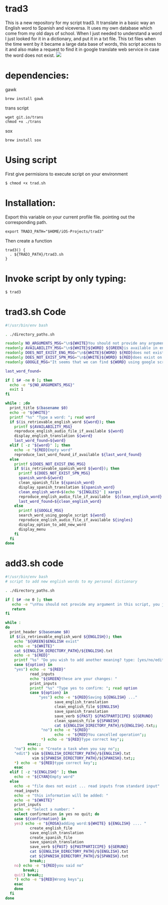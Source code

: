 # trad3

This is a new repository for my script trad3. It translate in a basic way an English word to Spanish and viceversa.
It uses my own database which come from my old days of school. When I just needed to understand a word I just looked for it in a dictionary, and put it in a txt file. This txt files when the time went by it became a large data base of words, this script access to it and also make a request to find it in google translate web service in case the word does not exist. 
![](https://github.com/carlos-santiago-2017/DictEnEsScript/blob/master/1.gif)

# dependencies:

gawk

```console
brew install gawk
```

trans script 

```console
wget git.io/trans
chmod +x ./trans
```

sox

```console
brew install sox
```

# Using script

First give permisions to execute script on your environment

```console
$ chmod +x trad.sh
```

# Installation: 

Export this variable on your current profile file. pointing out the corresponding path.

```console
export TRAD3_PATH="$HOME/iOS-Projects/trad3"
```

Then create a function

```console
trad3() {
  . ${TRAD3_PATH}/trad3.sh
}
```

# Invoke script by only typing:

```console
$ trad3
```

# trad3.sh Code

```bash
#!/usr/bin/env bash

. ./directory_paths.sh

readonly NO_ARGUMENTS_MSG="\n${WHITE}You should not provide any argument in this script, you just type trad3"
readonly AVAILABILITY_MSG="\n${WHITE}${WORD} ${GREEN}is available in english data base" 
readonly DOES_NOT_EXIST_ENG_MSG="\n${WHITE}${WORD} ${RED}does not exist on english data base .... now looking into spanish data base"
readonly DOES_NOT_EXIST_SPN_MSG="\n${WHITE}${WORD} ${RED}does exist on spanish data base"
readonly GOOGLE_MSG="It seems that we can find ${WORD} using google script"

last_word_found=

if [ $# -ne 0 ]; then
  echo -e "${NO_ARGUMENTS_MSG}"
  exit 1 
fi

while : ;do
  print_title $(basename $0)
  echo -e "${WHITE}"
  printf "%s" "Type a word: "; read word
  if $(is_retrievable_english_word ${word}); then
    printf ${AVAILABILITY_MSG}
    reproduce_english_audio_file_if_available ${word}
    display_english_translation ${word}
    last_word_found=${word}
  elif [ -z "${word}" ]; then
    echo -e "${RED}Empty word"        
    reproduce_last_word_found_if_available ${last_word_found}
  else
    printf ${DOES_NOT_EXIST_ENG_MSG}
    if $(is_retrievable_spanish_word ${word}); then
      printf ${DOES_NOT_EXIST_SPN_MSG}
      spanish_word=${word}
      clean_spanish_file ${spanish_word}
      display_spanish_translation ${spanish_word}
      clean_english_word=$(echo "${INGLES}" | xargs)
      reproduce_english_audio_file_if_available  ${clean_english_word}
      last_word_found=${clean_english_word}
    else
      printf ${GOOGLE_MSG}
      search_word_using_google_script ${word}
      reproduce_english_audio_file_if_available ${ingles} 
      display_option_to_add_new_word
      display_menu
    fi
  fi
done
```

# add3.sh code

```bash
#!/usr/bin/env bash
# script to add new english words to my personal dictionary

. ./directory_paths.sh

if [ $# -ne 0 ]; then
   echo -e "\nYou should not provide any argument in this script, you just type add3"
   return 
fi

while :
do
  print_header $(basename $0)
  if $(is_retrievable_english_word ${ENGLISH}); then
    echo "${GREEN}$ENGLISH exist"
    echo -e "${WHITE}"
    cat ${ENGLISH_DIRECTORY_PATH}/${ENGLISH}.txt
    echo -e "${RED}"
    printf "%s" "Do you wish to add another meaning? type: [yes/no/edit]?: "; read option
    case ${option} in
    "yes") echo -e "${RED}"
           read_inputs
           echo "${GREEN}these are your changes: "
           print_inputs
           printf "%s" "Type yes to confirm: "; read option
           case ${option} in 
               "yes") echo -e "${RED}Saving ${ENGLISH} ..."
                      save_english_translation
                      clean_english_file ${ENGLISH}
                      save_spanish_translation 
                      save_verb ${PAST} ${PASTPARTICIPE} ${GERUND}
                      clean_spanish_file ${SPANISH}
                      cat ${ENGLISH_DIRECTORY_PATH}/${ENGLISH}.txt;;
                "no") echo -e "${RED}"
                      echo -e "${RED}You cancelled operation";;
                *) echo -e "${RED}Type correct key";;
          esac;;
    "no") echo -e "Create a task when you say no";;
    "edit") vim ${ENGLISH_DIRECTORY_PATH}/${ENGLISH}.txt
            vim ${SPANISH_DIRECTORY_PATH}/${SPANISH}.txt;;
    *) echo -e "${RED}type correct key";;
    esac
  elif [ -z "${ENGLISH}" ]; then 
    echo -e "${CYAN}Empty word"
  else
    echo -e "file does not exist ... read inputs from standard input"
    read_inputs
    echo -e "this information will be added: "
    echo -e "${WHITE}"
    print_inputs
    echo -e "Select a number: "
    select confirmation in yes no quit; do
    case ${confirmation} in
    yes) echo -e "${ROSA}adding word:${WHITE} ${ENGLISH} .... "
           create_english_file
           save_english_translation
           create_spanish_file
           save_spanish_translation        
           save_verb ${PAST} ${PASTPARTICIPE} ${GERUND}
           cat ${ENGLISH_DIRECTORY_PATH}/${ENGLISH}.txt
           cat ${SPANISH_DIRECTORY_PATH}/${SPANISH}.txt
           break;;
    no) echo -e "${RED}you said no"
        break;;
    quit) break;;
    *) echo -e "${RED}Wrong keys";;
    esac
    done
  fi
done
```
